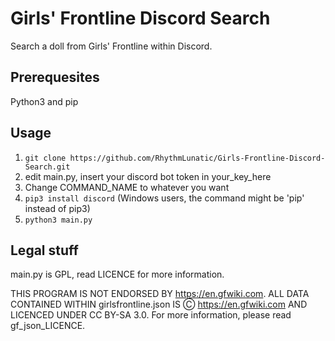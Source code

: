 # Girls' Frontline Discord Search
Search a doll from Girls' Frontline within Discord.

## Prerequesites
Python3 and pip

## Usage
1. `git clone https://github.com/RhythmLunatic/Girls-Frontline-Discord-Search.git`
2. edit main.py, insert your discord bot token in your_key_here
3. Change COMMAND_NAME to whatever you want
4. `pip3 install discord` (Windows users, the command might be 'pip' instead of pip3)
5. `python3 main.py`

## Legal stuff
main.py is GPL, read LICENCE for more information.

THIS PROGRAM IS NOT ENDORSED BY https://en.gfwiki.com. ALL DATA CONTAINED WITHIN girlsfrontline.json IS Ⓒ https://en.gfwiki.com AND LICENCED UNDER CC BY-SA 3.0. For more information, please read gf_json_LICENCE.
